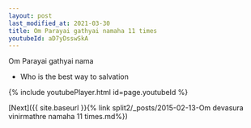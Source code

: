 ```yaml
---
layout: post
last_modified_at: 2021-03-30
title: Om Parayai gathyai namaha 11 times
youtubeId: aD7yDsswSkA
---
```

 
 
Om Parayai gathyai nama 
 
 -  Who is the best way to salvation 
 
  
 
  
 
 
 
 
 
 


{% include youtubePlayer.html id=page.youtubeId %}
 
[Next]({{ site.baseurl }}{% link  split2/_posts/2015-02-13-Om devasura vinirmathre namaha 11 times.md%})
 
